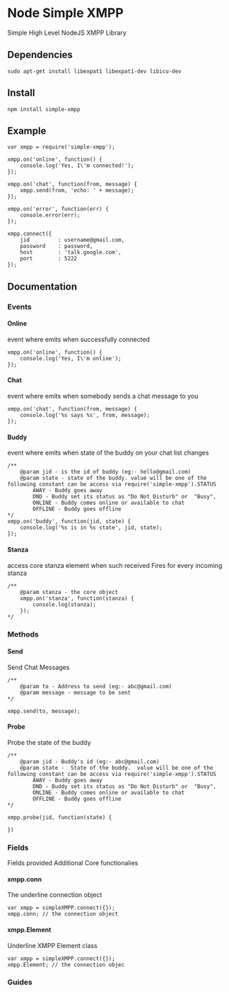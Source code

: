 Node Simple XMPP
================
Simple High Level NodeJS XMPP Library

Dependencies
------------
	sudo apt-get install libexpat1 libexpat1-dev libicu-dev

Install
-------
	npm install simple-xmpp

Example
-------
	var xmpp = require('simple-xmpp');

	xmpp.on('online', function() {
		console.log('Yes, I\'m connected!');
	});

	xmpp.on('chat', function(from, message) {
		xmpp.send(from, 'echo: ' + message);
	});

	xmpp.on('error', function(err) {
		console.error(err);
	});

	xmpp.connect({
	    jid         : username@gmail.com,
	    password    : password,
	    host        : 'talk.google.com',
	    port        : 5222
	});

Documentation
-------------

### Events

#### Online 
event where emits when successfully connected 

	xmpp.on('online', function() {
		console.log('Yes, I\'m online');
	});

#### Chat
event where emits when somebody sends a chat message to you

	xmpp.on('chat', function(from, message) {
		console.log('%s says %s', from, message);
	});

#### Buddy
event where emits when state of the buddy on your chat list changes

	/**
		@param jid - is the id of buddy (eg:- hello@gmail.com)
		@param state - state of the buddy. value will be one of the following constant can be access via require('simple-xmpp').STATUS
			AWAY - Buddy goes away
		    DND - Buddy set its status as "Do Not Disturb" or  "Busy",
		    ONLINE - Buddy comes online or available to chat
		    OFFLINE - Buddy goes offline
	*/
	xmpp.on('buddy', function(jid, state) {
		console.log('%s is in %s state', jid, state);
	});

#### Stanza
access core stanza element when such received
Fires for every incoming stanza

	/**
		@param stanza - the core object
		xmpp.on('stanza', function(stanza) {
			console.log(stanza);
		});
	*/

### Methods

#### Send
Send Chat Messages

	/**
		@param to - Address to send (eg:- abc@gmail.com) 
		@param message - message to be sent 
	*/
	
	xmpp.send(to, message);

#### Probe
Probe the state of the buddy

	/**
		@param jid - Buddy's id (eg:- abc@gmail.com)
		@param state -  State of the buddy.  value will be one of the following constant can be access via require('simple-xmpp').STATUS
			AWAY - Buddy goes away
			DND - Buddy set its status as "Do Not Disturb" or  "Busy",
			ONLINE - Buddy comes online or available to chat
			OFFLINE - Buddy goes offline
	*/

	xmpp.probe(jid, function(state) {
		
	})

### Fields
Fields provided Additional Core functionalies

#### xmpp.conn
The underline connection object
	
	var xmpp = simpleXMPP.connect({});
	xmpp.conn; // the connection object

#### xmpp.Element 
Underline XMPP Element class
	
	var xmpp = simpleXMPP.connect({});
	xmpp.Element; // the connection objec	


### Guides


